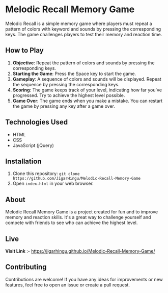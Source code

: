 # Melodic Recall Memory Game

Melodic Recall is a simple memory game where players must repeat a pattern of colors with keyword and sounds by pressing the corresponding keys. The game challenges players to test their memory and reaction time.

## How to Play

1. **Objective**: Repeat the pattern of colors and sounds by pressing the corresponding keys.
2. **Starting the Game**: Press the Space key to start the game.
3. **Gameplay**: A sequence of colors and sounds will be displayed. Repeat the sequence by pressing the corresponding keys.
4. **Scoring**: The game keeps track of your level, indicating how far you've progressed. Try to achieve the highest level possible.
5. **Game Over**: The game ends when you make a mistake. You can restart the game by pressing any key after a game over.

## Technologies Used

- HTML
- CSS
- JavaScript (jQuery)

## Installation

1. Clone this repository: `git clone https://github.com/JigarHingu/Melodic-Recall-Memory-Game`
2. Open `index.html` in your web browser.

## About

Melodic Recall Memory Game is a project created for fun and to improve memory and reaction skills. It's a great way to challenge yourself and compete with friends to see who can achieve the highest level.

## Live

**Visit Link** :- https://jigarhingu.github.io/Melodic-Recall-Memory-Game/

## Contributing

Contributions are welcome! If you have any ideas for improvements or new features, feel free to open an issue or create a pull request.

